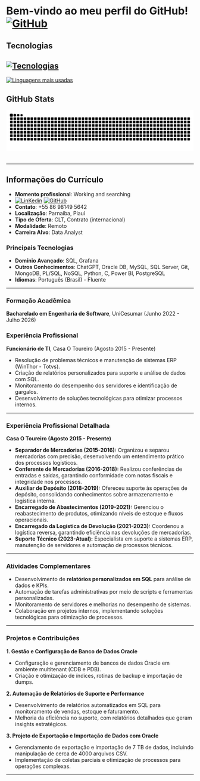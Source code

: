 # Bem-vindo ao meu perfil do GitHub! [![GitHub](https://skillicons.dev/icons?i=github)](https://github.com/matheusphb)

## Tecnologias

[![Tecnologias](https://skillicons.dev/icons?i=aws,gcp,grafana,mysql,python,git,github,mongodb,c,dotnet,docker,eclipse,js,postgres,ai,java,linux)](https://skillicons.dev) 
---
[![Linguagens mais usadas](https://github-readme-stats.vercel.app/api/top-langs/?username=matheusphb&layout=compact&theme=radical&card_width=1000)](https://github.com/matheusphb)

## GitHub Stats

<picture>
  <source media="(perfers-color-scheme: dark)" srcset="https://raw.githubusercontent.com/matheusphb/matheusphb/output/github-contribution-grid-snake-dark.svg">
  <source media="(perfers-color-scheme: light)" srcset="https://raw.githubusercontent.com/matheusphb/matheusphb/output/github-contribution-grid-snake.svg">
  <img alt="github contribution grid snake animation" src="https://raw.githubusercontent.com/matheusphb/matheusphb/output/github-contribution-grid-snake-dark.svg">
</picture>
<br><br>


---

## Informações do Currículo

- **Momento profissional**: Working and searching
- [![LinKedin](https://skillicons.dev/icons?i=linkedin)](https://www.linkedin.com/in/matheus-costa-05093b254) [![GitHub](https://skillicons.dev/icons?i=github)](https://github.com/matheusphb)
- **Contato**: +55 86 98149 5642
- **Localização**: Parnaíba, Piauí
- **Tipo de Oferta**: CLT, Contrato (internacional)
- **Modalidade**: Remoto
- **Carreira Alvo**: Data Analyst

### Principais Tecnologias
- **Domínio Avançado**: SQL, Grafana
- **Outros Conhecimentos**: ChatGPT, Oracle DB, MySQL, SQL Server, Git, MongoDB, PL/SQL, NoSQL, Python, C, Power BI, PostgreSQL
- **Idiomas**: Português (Brasil) - Fluente

---

### **Formação Acadêmica**  
**Bacharelado em Engenharia de Software**, UniCesumar (Junho 2022 - Julho 2026)  

### **Experiência Profissional**  
**Funcionário de TI**, Casa O Toureiro (Agosto 2015 - Presente)  
- Resolução de problemas técnicos e manutenção de sistemas ERP (WinThor - Totvs).  
- Criação de relatórios personalizados para suporte e análise de dados com SQL.  
- Monitoramento do desempenho dos servidores e identificação de gargalos.  
- Desenvolvimento de soluções tecnológicas para otimizar processos internos.  

---

### **Experiência Profissional Detalhada**  
**Casa O Toureiro (Agosto 2015 - Presente)**  
- **Separador de Mercadorias (2015-2016):** Organizou e separou mercadorias com precisão, desenvolvendo um entendimento prático dos processos logísticos.  
- **Conferente de Mercadorias (2016-2018):** Realizou conferências de entradas e saídas, garantindo conformidade com notas fiscais e integridade nos processos.  
- **Auxiliar de Depósito (2018-2019):** Ofereceu suporte às operações de depósito, consolidando conhecimentos sobre armazenamento e logística interna.  
- **Encarregado de Abastecimentos (2019-2021):** Gerenciou o reabastecimento de produtos, otimizando níveis de estoque e fluxos operacionais.  
- **Encarregado da Logística de Devolução (2021-2023):** Coordenou a logística reversa, garantindo eficiência nas devoluções de mercadorias.  
- **Suporte Técnico (2023-Atual):** Especialista em suporte a sistemas ERP, manutenção de servidores e automação de processos técnicos.  

---

### **Atividades Complementares**  
- Desenvolvimento de **relatórios personalizados em SQL** para análise de dados e KPIs.  
- Automação de tarefas administrativas por meio de scripts e ferramentas personalizadas.  
- Monitoramento de servidores e melhorias no desempenho de sistemas.  
- Colaboração em projetos internos, implementando soluções tecnológicas para otimização de processos.  

---

### **Projetos e Contribuições**  
**1. Gestão e Configuração de Banco de Dados Oracle**  
- Configuração e gerenciamento de bancos de dados Oracle em ambiente multitenant (CDB e PDB).  
- Criação e otimização de índices, rotinas de backup e importação de dumps.  

**2. Automação de Relatórios de Suporte e Performance**  
- Desenvolvimento de relatórios automatizados em SQL para monitoramento de vendas, estoque e faturamento.  
- Melhoria da eficiência no suporte, com relatórios detalhados que geram insights estratégicos.  

**3. Projeto de Exportação e Importação de Dados com Oracle**  
- Gerenciamento de exportação e importação de 7 TB de dados, incluindo manipulação de cerca de 4000 arquivos CSV.  
- Implementação de coletas parciais e otimização de processos para operações complexas.  

---
